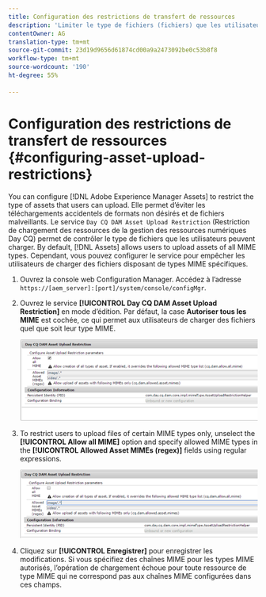 ```yaml
---
title: Configuration des restrictions de transfert de ressources
description: 'Limiter le type de fichiers (fichiers) que les utilisateurs peuvent télécharger '
contentOwner: AG
translation-type: tm+mt
source-git-commit: 23d19d9656d61874cd00a9a2473092be0c53b8f8
workflow-type: tm+mt
source-wordcount: '190'
ht-degree: 55%

---
```



# Configuration des restrictions de transfert de ressources {#configuring-asset-upload-restrictions}

You can configure [!DNL Adobe Experience Manager Assets] to restrict the type of assets that users can upload. Elle permet d’éviter les téléchargements accidentels de formats non désirés et de fichiers malveillants. Le service `Day CQ DAM Asset Upload Restriction` (Restriction de chargement des ressources de la gestion des ressources numériques Day CQ) permet de contrôler le type de fichiers que les utilisateurs peuvent charger. By default, [!DNL Assets] allows users to upload assets of all MIME types. Cependant, vous pouvez configurer le service pour empêcher les utilisateurs de charger des fichiers disposant de types MIME spécifiques.

1. Ouvrez la console web Configuration Manager. Accédez à l’adresse `https://[aem_server]:[port]/system/console/configMgr`.
1. Ouvrez le service **[!UICONTROL Day CQ DAM Asset Upload Restriction]** en mode d’édition. Par défaut, la case **Autoriser tous les MIME** est cochée, ce qui permet aux utilisateurs de charger des fichiers quel que soit leur type MIME.

   ![chlimage_1-378](assets/chlimage_1-378.png)

1. To restrict users to upload files of certain MIME types only, unselect the **[!UICONTROL Allow all MIME]** option and specify allowed MIME types in the **[!UICONTROL Allowed Asset MIMEs (regex)]** fields using regular expressions.

   ![chlimage_1-379](assets/chlimage_1-379.png)

1. Cliquez sur **[!UICONTROL Enregistrer]** pour enregistrer les modifications. Si vous spécifiez des chaînes MIME pour les types MIME autorisés, l’opération de chargement échoue pour toute ressource de type MIME qui ne correspond pas aux chaînes MIME configurées dans ces champs.

